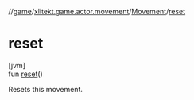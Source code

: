 //[game](../../../index.md)/[xlitekt.game.actor.movement](../index.md)/[Movement](index.md)/[reset](reset.md)

# reset

[jvm]\
fun [reset](reset.md)()

Resets this movement.
